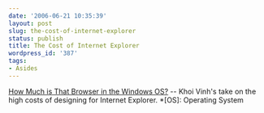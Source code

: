 ```yaml
---
date: '2006-06-21 10:35:39'
layout: post
slug: the-cost-of-internet-explorer
status: publish
title: The Cost of Internet Explorer
wordpress_id: '387'
tags:
- Asides
---
```


[How Much is That Browser in the Windows OS?](http://www.subtraction.com/archives/2006/0511_how_much_is_.php) -- Khoi Vinh's take on the high costs of designing for Internet Explorer.
  *[OS]: Operating System
